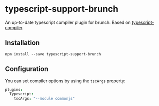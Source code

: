 typescript-support-brunch
=========================

An up-to-date typescript compiler plugin for brunch. Based on [typescript-compiler](https://www.npmjs.com/package/typescript-compiler).

Installation
------------

```
npm install --save typescript-support-brunch
```

Configuration
-------------

You can set compiler options by using the `tscArgs` property:

```coffeescript
plugins:
  Typescript:
    tscArgs: "--module commonjs"
```
